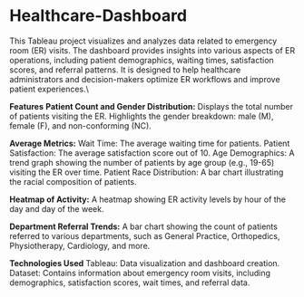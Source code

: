 # Healthcare-Dashboard
This Tableau project visualizes and analyzes data related to emergency room (ER) visits. The dashboard provides insights into various aspects of ER operations, including patient demographics, waiting times, satisfaction scores, and referral patterns. It is designed to help healthcare administrators and decision-makers optimize ER workflows and improve patient experiences.\

**Features**
**Patient Count and Gender Distribution:**
Displays the total number of patients visiting the ER. Highlights the gender breakdown: male (M), female (F), and non-conforming (NC).

**Average Metrics:**
Wait Time: The average waiting time for patients.
Patient Satisfaction: The average satisfaction score out of 10.
Age Demographics: A trend graph showing the number of patients by age group (e.g., 19-65) visiting the ER over time.
Patient Race Distribution: A bar chart illustrating the racial composition of patients.

**Heatmap of Activity:** A heatmap showing ER activity levels by hour of the day and day of the week.

**Department Referral Trends:** A bar chart showing the count of patients referred to various departments, such as General Practice, Orthopedics, Physiotherapy, Cardiology, and more.

**Technologies Used**
Tableau: Data visualization and dashboard creation.
Dataset: Contains information about emergency room visits, including demographics, satisfaction scores, wait times, and referral data.


